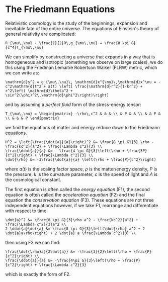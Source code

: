 # The Friedmann Equations


Relativistic cosmology is the study of the beginnings, expansion and inevitable
fate of the entire universe.  The equations of Einstein's theory of general relativity are complicated:

```{math}
R_{\mu\,\nu} - \frac{1}{2}R\,g_{\mu\,\nu} = \frac{8 \pi G}{c^4}T_{\mu\,\nu}
```

We can simplify by constructing a universe that expands in a way that is homogeneous and isotropic (something we observe on large scales), we do this using the Friedman Lemaitre Robertson Walker (FLRW) metric, which we can write as:
```{math}
\mathrm{d}s^2 = g_{\mu\,\nu}\, \mathrm{d}x^{\mu}\,\mathrm{d}x^\nu = -c^2\mathrm{d}t^2 + a(t) \left[ \frac{\mathrm{d}r^2}{1-kr^2} + r^2\left( \mathrm{d}\theta^2 + \sin^2(\phi)^2\,\mathrm{d}\phi^2\right)\right]
```
and by assuming a *perfect fluid* form of the stress-energy tensor:
```{math}
T_{\mu\,\nu} = \begin{pmatrix} -\rho\,c^2 & & & \\ & P & & \\ & & P & \\ & & & P \end{pmatrix}
```
we find the equations of matter and energy reduce down to the Friedmann equations.

```{math}
H^2 = \left(\frac{\dot{a}}{a}\right)^2 &= \frac{8 \pi G}{3} \rho - \frac{kc^2}{a^2} + \frac{\Lambda c^2}{3} \\ 
\frac{\ddot{a}}{a} &= - \frac{4 \pi G}{3}\left(\rho + \frac{3P}{c^2}\right) + \frac{\Lambda c^2}{3} \\ 
\dot{\rho} &= -3\frac{\dot{a}}{a} \left(\rho + \frac{P}{c^2}\right)
```

where $a(t)$ is the scaling factor space, $\rho$ is the matter/energy density, $P$ is the pressure, $k$ is the curvature parameter, $c$ is the speed of light and $\Lambda$ is the cosmological constant.  

The first equation is often called the *energy equation* (F1), the second equation is often called the *acceleration equation* (F2) and the final equation the *conservation equation* (F3).  These equations are not three independent equations however, if we take F1, rearrange and differentiate with respect to time:

```{math}
\dot{a}^2 &= \frac{8 \pi G}{3}\rho a^2 - \frac{kc^2}{a^2} + \frac{\Lambda c^2}{3}a^2 \\
2 \ddot{a}\dot{a} &= \frac{8 \pi G}{3}\left(\dot{\rho} a^2 + 2 \dot{a}a\rho\right) + 2 \dot{a} a \frac{\Lambda c^2}{3} \\
```
then using F3 we can find:
```{math}
\frac{\dot{\rho}a}{2\dot{a}} &= -\frac{3}{2}\left(\rho + \frac{P}{c^2}\right) \\
\frac{\ddot{a}}{a} &= -\frac{4\pi G}{3}\left(\rho + \frac{P}{c^2}\right) + \frac{\Lambda c^2}{3}
```
which is exactly the form of F2.